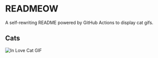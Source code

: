 # READMEOW

A self-rewriting README powered by GitHub Actions to display cat gifs.

## Cats

![In Love Cat GIF](https://media1.giphy.com/media/MDJ9IbxxvDUQM/200.gif?cid=9acd02dag6rx04p918xsatd0zc40rcc3bhx0k54rsbhg36k4&ep=v1_gifs_search&rid=200.gif&ct=g)
